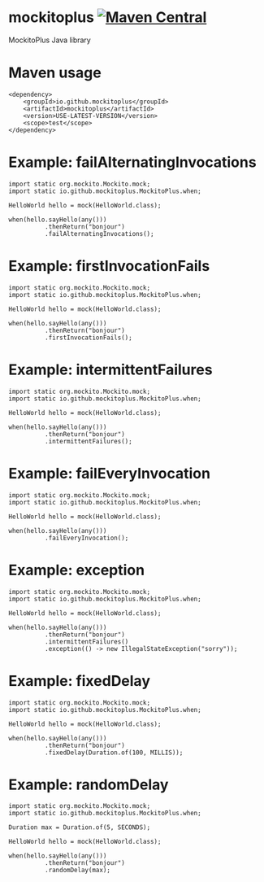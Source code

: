 # mockitoplus [![Maven Central](https://maven-badges.herokuapp.com/maven-central/io.github.mockitoplus/mockitoplus/badge.svg?style=plastic)](https://maven-badges.herokuapp.com/maven-central/io.github.mockitoplus/mockitoplus)

MockitoPlus Java library

# Maven usage

```
<dependency>
    <groupId>io.github.mockitoplus</groupId>
    <artifactId>mockitoplus</artifactId>
    <version>USE-LATEST-VERSION</version>
    <scope>test</scope>
</dependency>

```

# Example: failAlternatingInvocations

```
import static org.mockito.Mockito.mock;
import static io.github.mockitoplus.MockitoPlus.when;

HelloWorld hello = mock(HelloWorld.class);

when(hello.sayHello(any()))
          .thenReturn("bonjour")
          .failAlternatingInvocations();

```

# Example: firstInvocationFails

```
import static org.mockito.Mockito.mock;
import static io.github.mockitoplus.MockitoPlus.when;

HelloWorld hello = mock(HelloWorld.class);

when(hello.sayHello(any()))
          .thenReturn("bonjour")
          .firstInvocationFails();

```

# Example: intermittentFailures

```
import static org.mockito.Mockito.mock;
import static io.github.mockitoplus.MockitoPlus.when;

HelloWorld hello = mock(HelloWorld.class);

when(hello.sayHello(any()))
          .thenReturn("bonjour")
          .intermittentFailures();

```

# Example: failEveryInvocation

```
import static org.mockito.Mockito.mock;
import static io.github.mockitoplus.MockitoPlus.when;

HelloWorld hello = mock(HelloWorld.class);

when(hello.sayHello(any()))
          .failEveryInvocation();

```

# Example: exception

```
import static org.mockito.Mockito.mock;
import static io.github.mockitoplus.MockitoPlus.when;

HelloWorld hello = mock(HelloWorld.class);

when(hello.sayHello(any()))
          .thenReturn("bonjour")
          .intermittentFailures()
          .exception(() -> new IllegalStateException("sorry"));

```

# Example:  fixedDelay

```
import static org.mockito.Mockito.mock;
import static io.github.mockitoplus.MockitoPlus.when;

HelloWorld hello = mock(HelloWorld.class);

when(hello.sayHello(any()))
          .thenReturn("bonjour")
          .fixedDelay(Duration.of(100, MILLIS));

```

# Example:  randomDelay

```
import static org.mockito.Mockito.mock;
import static io.github.mockitoplus.MockitoPlus.when;

Duration max = Duration.of(5, SECONDS);

HelloWorld hello = mock(HelloWorld.class);

when(hello.sayHello(any()))
          .thenReturn("bonjour")
          .randomDelay(max);

```
